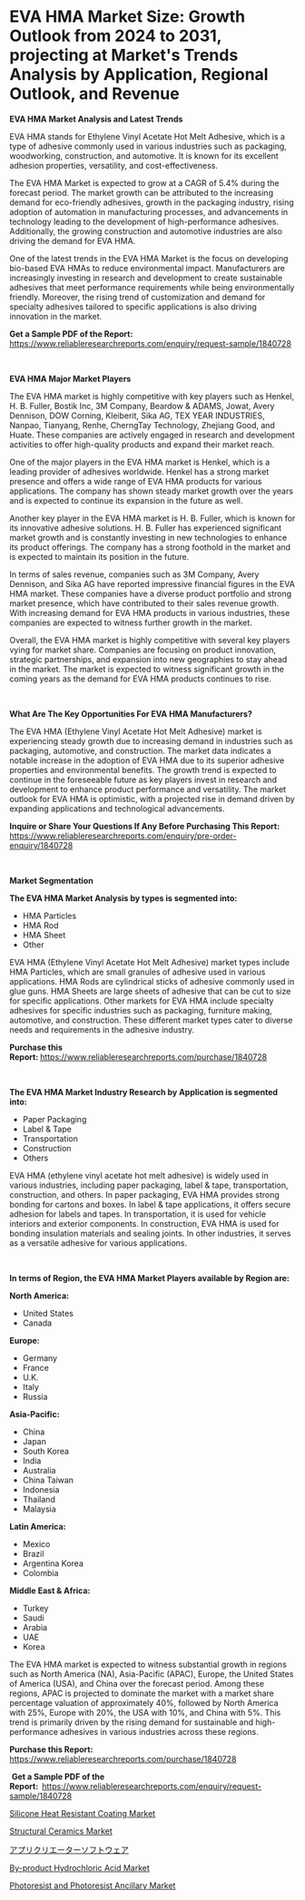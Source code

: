 <p><h1>EVA HMA Market Size: Growth Outlook from 2024 to 2031, projecting at Market's Trends Analysis by Application, Regional Outlook, and Revenue</h1></p><p><strong>EVA HMA Market Analysis and Latest Trends</strong></p>
<p><p>EVA HMA stands for Ethylene Vinyl Acetate Hot Melt Adhesive, which is a type of adhesive commonly used in various industries such as packaging, woodworking, construction, and automotive. It is known for its excellent adhesion properties, versatility, and cost-effectiveness.</p><p>The EVA HMA Market is expected to grow at a CAGR of 5.4% during the forecast period. The market growth can be attributed to the increasing demand for eco-friendly adhesives, growth in the packaging industry, rising adoption of automation in manufacturing processes, and advancements in technology leading to the development of high-performance adhesives. Additionally, the growing construction and automotive industries are also driving the demand for EVA HMA.</p><p>One of the latest trends in the EVA HMA Market is the focus on developing bio-based EVA HMAs to reduce environmental impact. Manufacturers are increasingly investing in research and development to create sustainable adhesives that meet performance requirements while being environmentally friendly. Moreover, the rising trend of customization and demand for specialty adhesives tailored to specific applications is also driving innovation in the market.</p></p>
<p><strong>Get a Sample PDF of the Report:&nbsp;</strong> <a href="https://www.reliableresearchreports.com/enquiry/request-sample/1840728">https://www.reliableresearchreports.com/enquiry/request-sample/1840728</a></p>
<p>&nbsp;</p>
<p><strong>EVA HMA Major Market Players</strong></p>
<p><p>The EVA HMA market is highly competitive with key players such as Henkel, H. B. Fuller, Bostik Inc, 3M Company, Beardow & ADAMS, Jowat, Avery Dennison, DOW Corning, Kleiberit, Sika AG, TEX YEAR INDUSTRIES, Nanpao, Tianyang, Renhe, CherngTay Technology, Zhejiang Good, and Huate. These companies are actively engaged in research and development activities to offer high-quality products and expand their market reach.</p><p>One of the major players in the EVA HMA market is Henkel, which is a leading provider of adhesives worldwide. Henkel has a strong market presence and offers a wide range of EVA HMA products for various applications. The company has shown steady market growth over the years and is expected to continue its expansion in the future as well.</p><p>Another key player in the EVA HMA market is H. B. Fuller, which is known for its innovative adhesive solutions. H. B. Fuller has experienced significant market growth and is constantly investing in new technologies to enhance its product offerings. The company has a strong foothold in the market and is expected to maintain its position in the future.</p><p>In terms of sales revenue, companies such as 3M Company, Avery Dennison, and Sika AG have reported impressive financial figures in the EVA HMA market. These companies have a diverse product portfolio and strong market presence, which have contributed to their sales revenue growth. With increasing demand for EVA HMA products in various industries, these companies are expected to witness further growth in the market.</p><p>Overall, the EVA HMA market is highly competitive with several key players vying for market share. Companies are focusing on product innovation, strategic partnerships, and expansion into new geographies to stay ahead in the market. The market is expected to witness significant growth in the coming years as the demand for EVA HMA products continues to rise.</p></p>
<p>&nbsp;</p>
<p><strong>What Are The Key Opportunities For EVA HMA Manufacturers?</strong></p>
<p><p>The EVA HMA (Ethylene Vinyl Acetate Hot Melt Adhesive) market is experiencing steady growth due to increasing demand in industries such as packaging, automotive, and construction. The market data indicates a notable increase in the adoption of EVA HMA due to its superior adhesive properties and environmental benefits. The growth trend is expected to continue in the foreseeable future as key players invest in research and development to enhance product performance and versatility. The market outlook for EVA HMA is optimistic, with a projected rise in demand driven by expanding applications and technological advancements.</p></p>
<p><strong>Inquire or Share Your Questions If Any Before Purchasing This Report:</strong> <a href="https://www.reliableresearchreports.com/enquiry/pre-order-enquiry/1840728">https://www.reliableresearchreports.com/enquiry/pre-order-enquiry/1840728</a></p>
<p>&nbsp;</p>
<p><strong>Market Segmentation</strong></p>
<p><strong>The EVA HMA Market Analysis by types is segmented into:</strong></p>
<p><ul><li>HMA Particles</li><li>HMA Rod</li><li>HMA Sheet</li><li>Other</li></ul></p>
<p><p>EVA HMA (Ethylene Vinyl Acetate Hot Melt Adhesive) market types include HMA Particles, which are small granules of adhesive used in various applications. HMA Rods are cylindrical sticks of adhesive commonly used in glue guns. HMA Sheets are large sheets of adhesive that can be cut to size for specific applications. Other markets for EVA HMA include specialty adhesives for specific industries such as packaging, furniture making, automotive, and construction. These different market types cater to diverse needs and requirements in the adhesive industry.</p></p>
<p><strong>Purchase this Report:&nbsp;</strong><a href="https://www.reliableresearchreports.com/purchase/1840728">https://www.reliableresearchreports.com/purchase/1840728</a></p>
<p>&nbsp;</p>
<p><strong>The EVA HMA Market Industry Research by Application is segmented into:</strong></p>
<p><ul><li>Paper Packaging</li><li>Label & Tape</li><li>Transportation</li><li>Construction</li><li>Others</li></ul></p>
<p><p>EVA HMA (ethylene vinyl acetate hot melt adhesive) is widely used in various industries, including paper packaging, label & tape, transportation, construction, and others. In paper packaging, EVA HMA provides strong bonding for cartons and boxes. In label & tape applications, it offers secure adhesion for labels and tapes. In transportation, it is used for vehicle interiors and exterior components. In construction, EVA HMA is used for bonding insulation materials and sealing joints. In other industries, it serves as a versatile adhesive for various applications.</p></p>
<p>&nbsp;</p>
<p><strong>In terms of Region, the EVA HMA Market Players available by Region are:</strong></p>
<p>
    <p> <strong> North America: </strong>
        <ul>
            <li>United States</li>
            <li>Canada</li>
        </ul>
        </p> 
    <p> <strong> Europe: </strong>
        <ul>
            <li>Germany</li>
            <li>France</li>
            <li>U.K.</li>
            <li>Italy</li>
            <li>Russia</li>
        </ul>
        </p> 
    <p> <strong> Asia-Pacific: </strong>
        <ul>
            <li>China</li>
            <li>Japan</li>
            <li>South Korea</li>
            <li>India</li>
            <li>Australia</li>
            <li>China Taiwan</li>
            <li>Indonesia</li>
            <li>Thailand</li>
            <li>Malaysia</li>
        </ul>
        </p> 
    <p> <strong> Latin America: </strong>
        <ul>
            <li>Mexico</li>
            <li>Brazil</li>
            <li>Argentina Korea</li>
            <li>Colombia</li>
        </ul>
        </p> 
    <p> <strong> Middle East & Africa: </strong>
        <ul>
            <li>Turkey</li>
            <li>Saudi</li>
            <li>Arabia</li>
            <li>UAE</li>
            <li>Korea</li>
        </ul>
    </p>
    </p>
<p><p>The EVA HMA market is expected to witness substantial growth in regions such as North America (NA), Asia-Pacific (APAC), Europe, the United States of America (USA), and China over the forecast period. Among these regions, APAC is projected to dominate the market with a market share percentage valuation of approximately 40%, followed by North America with 25%, Europe with 20%, the USA with 10%, and China with 5%. This trend is primarily driven by the rising demand for sustainable and high-performance adhesives in various industries across these regions.</p></p>
<p><strong>Purchase this Report: </strong><a href="https://www.reliableresearchreports.com/purchase/1840728">https://www.reliableresearchreports.com/purchase/1840728</a></p>
<p>&nbsp;<strong>Get a Sample PDF of the Report:&nbsp;&nbsp;</strong><a href="https://www.reliableresearchreports.com/enquiry/request-sample/1840728">https://www.reliableresearchreports.com/enquiry/request-sample/1840728</a></p>
<p><strong></strong></p>
<p><p><a href="https://github.com/changoleonlaverguenzanoexiste/Market-Research-Report-List-2/blob/main/silicone-heat-resistant-coating-market.md">Silicone Heat Resistant Coating Market</a></p><p><a href="https://issuu.com/reportprime-2/docs/structural-ceramics-market-size-2030.pptx">Structural Ceramics Market</a></p><p><a href="https://github.com/avbqbctihcbe2/Market-Research-Report-List-1/blob/main/93833241467.md">アプリクリエーターソフトウェア</a></p><p><a href="https://github.com/dimitrishawkinswaynenp91rgz/Market-Research-Report-List-1/blob/main/by-product-hydrochloric-acid-market.md">By-product Hydrochloric Acid Market</a></p><p><a href="https://issuu.com/reportprime-2/docs/photoresist-and-photoresist-ancillary-market-size-">Photoresist and Photoresist Ancillary Market</a></p></p>